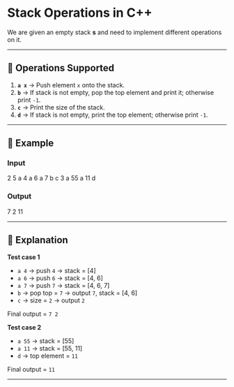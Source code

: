 # Stack Operations in C++

We are given an empty stack **s** and need to implement different operations on it.

---

## 🔹 Operations Supported

1. **`a x`** → Push element `x` onto the stack.  
2. **`b`** → If stack is not empty, pop the top element and print it; otherwise print `-1`.  
3. **`c`** → Print the size of the stack.  
4. **`d`** → If stack is not empty, print the top element; otherwise print `-1`.  

---

## 🔹 Example

### Input

2
5
a 4 a 6 a 7 b c
3
a 55 a 11 d


### Output

7 2
11


---

## 🔹 Explanation

**Test case 1**  
- `a 4` → push `4` → stack = [4]  
- `a 6` → push `6` → stack = [4, 6]  
- `a 7` → push `7` → stack = [4, 6, 7]  
- `b` → pop top = `7` → output `7`, stack = [4, 6]  
- `c` → size = `2` → output `2`  

Final output = `7 2`

**Test case 2**  
- `a 55` → stack = [55]  
- `a 11` → stack = [55, 11]  
- `d` → top element = `11`  

Final output = `11`

---

